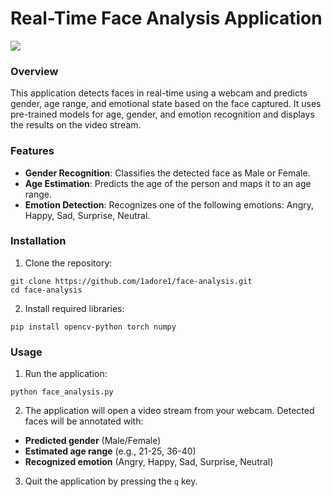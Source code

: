 # Real-Time Face Analysis Application
![](https://github.com/1adore1/face-analysis/blob/main/gif.gif)
### Overview
This application detects faces in real-time using a webcam and predicts gender, age range, and emotional state based on the face captured. It uses pre-trained models for age, gender, and emotion recognition and displays the results on the video stream.

### Features
* **Gender Recognition**: Classifies the detected face as Male or Female.
* **Age Estimation**: Predicts the age of the person and maps it to an age range.
* **Emotion Detection**: Recognizes one of the following emotions: Angry, Happy, Sad, Surprise, Neutral.
  
### Installation
1. Clone the repository:
```
git clone https://github.com/1adore1/face-analysis.git
cd face-analysis
```
2. Install required libraries:
```
pip install opencv-python torch numpy
```
### Usage
1. Run the application:
```
python face_analysis.py
```
2. The application will open a video stream from your webcam. Detected faces will be annotated with:
* **Predicted gender** (Male/Female)
* **Estimated age range** (e.g., 21-25, 36-40)
* **Recognized emotion** (Angry, Happy, Sad, Surprise, Neutral)
3. Quit the application by pressing the ```q``` key.
